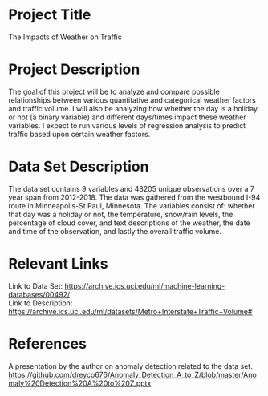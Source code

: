 # Project Title
The Impacts of Weather on Traffic
# Project Description
The goal of this project will be to analyze and compare possible relationships between various quantitative and categorical weather factors and traffic volume. I will also be analyzing how whether the day is a holiday or not (a binary variable) and different days/times impact these weather variables. I expect to run various levels of regression analysis to predict traffic based upon certain weather factors. 

# Data Set Description
The data set contains 9 variables and 48205 unique observations over a 7 year span from 2012-2018. The data was gathered from the westbound I-94 route in Minneapolis-St Paul, Minnesota. The variables consist of: whether that day was a holiday or not, the temperature, snow/rain levels, the percentage of cloud cover, and text descriptions of the weather, the date and time of the observation, and lastly the overall traffic volume. 
# Relevant Links
Link to Data Set: https://archive.ics.uci.edu/ml/machine-learning-databases/00492/  
Link to Description: https://archive.ics.uci.edu/ml/datasets/Metro+Interstate+Traffic+Volume#

# References
A presentation by the author on anomaly detection related to the data set.  
https://github.com/dreyco676/Anomaly_Detection_A_to_Z/blob/master/Anomaly%20Detection%20A%20to%20Z.pptx
